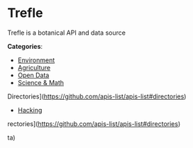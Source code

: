 # Trefle


Trefle is a botanical API and data source



**Categories**:
- [Environment](https://github.com/apis-list/apis-list#environment)
- [Agriculture](https://github.com/apis-list/apis-list#agriculture)
- [Open Data](https://github.com/apis-list/apis-list#open-data)
- [Science & Math](https://github.com/apis-list/apis-list#science-and-math)



Directories](https://github.com/apis-list/apis-list#directories)
- [Hacking](https://github.com/apis-list/apis-list#hacking)



rectories](https://github.com/apis-list/apis-list#directories)



ta)



